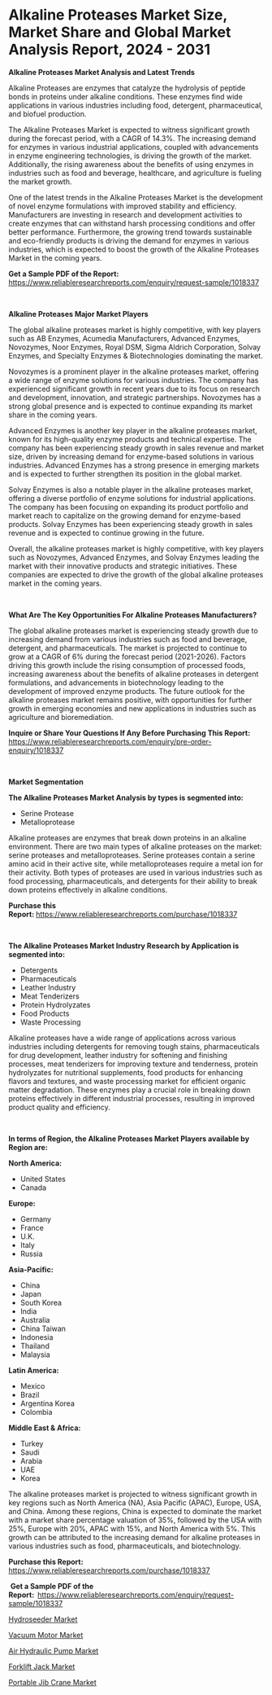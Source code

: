 <p><h1>Alkaline Proteases Market Size, Market Share and Global Market Analysis Report, 2024 - 2031</h1></p><p><strong>Alkaline Proteases Market Analysis and Latest Trends</strong></p>
<p><p>Alkaline Proteases are enzymes that catalyze the hydrolysis of peptide bonds in proteins under alkaline conditions. These enzymes find wide applications in various industries including food, detergent, pharmaceutical, and biofuel production.</p><p>The Alkaline Proteases Market is expected to witness significant growth during the forecast period, with a CAGR of 14.3%. The increasing demand for enzymes in various industrial applications, coupled with advancements in enzyme engineering technologies, is driving the growth of the market. Additionally, the rising awareness about the benefits of using enzymes in industries such as food and beverage, healthcare, and agriculture is fueling the market growth.</p><p>One of the latest trends in the Alkaline Proteases Market is the development of novel enzyme formulations with improved stability and efficiency. Manufacturers are investing in research and development activities to create enzymes that can withstand harsh processing conditions and offer better performance. Furthermore, the growing trend towards sustainable and eco-friendly products is driving the demand for enzymes in various industries, which is expected to boost the growth of the Alkaline Proteases Market in the coming years.</p></p>
<p><strong>Get a Sample PDF of the Report:&nbsp;</strong> <a href="https://www.reliableresearchreports.com/enquiry/request-sample/1018337">https://www.reliableresearchreports.com/enquiry/request-sample/1018337</a></p>
<p>&nbsp;</p>
<p><strong>Alkaline Proteases Major Market Players</strong></p>
<p><p>The global alkaline proteases market is highly competitive, with key players such as AB Enzymes, Acumedia Manufacturers, Advanced Enzymes, Novozymes, Noor Enzymes, Royal DSM, Sigma Aldrich Corporation, Solvay Enzymes, and Specialty Enzymes & Biotechnologies dominating the market.</p><p>Novozymes is a prominent player in the alkaline proteases market, offering a wide range of enzyme solutions for various industries. The company has experienced significant growth in recent years due to its focus on research and development, innovation, and strategic partnerships. Novozymes has a strong global presence and is expected to continue expanding its market share in the coming years.</p><p>Advanced Enzymes is another key player in the alkaline proteases market, known for its high-quality enzyme products and technical expertise. The company has been experiencing steady growth in sales revenue and market size, driven by increasing demand for enzyme-based solutions in various industries. Advanced Enzymes has a strong presence in emerging markets and is expected to further strengthen its position in the global market.</p><p>Solvay Enzymes is also a notable player in the alkaline proteases market, offering a diverse portfolio of enzyme solutions for industrial applications. The company has been focusing on expanding its product portfolio and market reach to capitalize on the growing demand for enzyme-based products. Solvay Enzymes has been experiencing steady growth in sales revenue and is expected to continue growing in the future.</p><p>Overall, the alkaline proteases market is highly competitive, with key players such as Novozymes, Advanced Enzymes, and Solvay Enzymes leading the market with their innovative products and strategic initiatives. These companies are expected to drive the growth of the global alkaline proteases market in the coming years.</p></p>
<p>&nbsp;</p>
<p><strong>What Are The Key Opportunities For Alkaline Proteases Manufacturers?</strong></p>
<p><p>The global alkaline proteases market is experiencing steady growth due to increasing demand from various industries such as food and beverage, detergent, and pharmaceuticals. The market is projected to continue to grow at a CAGR of 6% during the forecast period (2021-2026). Factors driving this growth include the rising consumption of processed foods, increasing awareness about the benefits of alkaline proteases in detergent formulations, and advancements in biotechnology leading to the development of improved enzyme products. The future outlook for the alkaline proteases market remains positive, with opportunities for further growth in emerging economies and new applications in industries such as agriculture and bioremediation.</p></p>
<p><strong>Inquire or Share Your Questions If Any Before Purchasing This Report:</strong> <a href="https://www.reliableresearchreports.com/enquiry/pre-order-enquiry/1018337">https://www.reliableresearchreports.com/enquiry/pre-order-enquiry/1018337</a></p>
<p>&nbsp;</p>
<p><strong>Market Segmentation</strong></p>
<p><strong>The Alkaline Proteases Market Analysis by types is segmented into:</strong></p>
<p><ul><li>Serine Protease</li><li>Metalloprotease</li></ul></p>
<p><p>Alkaline proteases are enzymes that break down proteins in an alkaline environment. There are two main types of alkaline proteases on the market: serine proteases and metalloproteases. Serine proteases contain a serine amino acid in their active site, while metalloproteases require a metal ion for their activity. Both types of proteases are used in various industries such as food processing, pharmaceuticals, and detergents for their ability to break down proteins effectively in alkaline conditions.</p></p>
<p><strong>Purchase this Report:&nbsp;</strong><a href="https://www.reliableresearchreports.com/purchase/1018337">https://www.reliableresearchreports.com/purchase/1018337</a></p>
<p>&nbsp;</p>
<p><strong>The Alkaline Proteases Market Industry Research by Application is segmented into:</strong></p>
<p><ul><li>Detergents</li><li>Pharmaceuticals</li><li>Leather Industry</li><li>Meat Tenderizers</li><li>Protein Hydrolyzates</li><li>Food Products</li><li>Waste Processing</li></ul></p>
<p><p>Alkaline proteases have a wide range of applications across various industries including detergents for removing tough stains, pharmaceuticals for drug development, leather industry for softening and finishing processes, meat tenderizers for improving texture and tenderness, protein hydrolyzates for nutritional supplements, food products for enhancing flavors and textures, and waste processing market for efficient organic matter degradation. These enzymes play a crucial role in breaking down proteins effectively in different industrial processes, resulting in improved product quality and efficiency.</p></p>
<p>&nbsp;</p>
<p><strong>In terms of Region, the Alkaline Proteases Market Players available by Region are:</strong></p>
<p>
    <p> <strong> North America: </strong>
        <ul>
            <li>United States</li>
            <li>Canada</li>
        </ul>
        </p> 
    <p> <strong> Europe: </strong>
        <ul>
            <li>Germany</li>
            <li>France</li>
            <li>U.K.</li>
            <li>Italy</li>
            <li>Russia</li>
        </ul>
        </p> 
    <p> <strong> Asia-Pacific: </strong>
        <ul>
            <li>China</li>
            <li>Japan</li>
            <li>South Korea</li>
            <li>India</li>
            <li>Australia</li>
            <li>China Taiwan</li>
            <li>Indonesia</li>
            <li>Thailand</li>
            <li>Malaysia</li>
        </ul>
        </p> 
    <p> <strong> Latin America: </strong>
        <ul>
            <li>Mexico</li>
            <li>Brazil</li>
            <li>Argentina Korea</li>
            <li>Colombia</li>
        </ul>
        </p> 
    <p> <strong> Middle East & Africa: </strong>
        <ul>
            <li>Turkey</li>
            <li>Saudi</li>
            <li>Arabia</li>
            <li>UAE</li>
            <li>Korea</li>
        </ul>
    </p>
    </p>
<p><p>The alkaline proteases market is projected to witness significant growth in key regions such as North America (NA), Asia Pacific (APAC), Europe, USA, and China. Among these regions, China is expected to dominate the market with a market share percentage valuation of 35%, followed by the USA with 25%, Europe with 20%, APAC with 15%, and North America with 5%. This growth can be attributed to the increasing demand for alkaline proteases in various industries such as food, pharmaceuticals, and biotechnology.</p></p>
<p><strong>Purchase this Report: </strong><a href="https://www.reliableresearchreports.com/purchase/1018337">https://www.reliableresearchreports.com/purchase/1018337</a></p>
<p>&nbsp;<strong>Get a Sample PDF of the Report:&nbsp;&nbsp;</strong><a href="https://www.reliableresearchreports.com/enquiry/request-sample/1018337">https://www.reliableresearchreports.com/enquiry/request-sample/1018337</a></p>
<p><strong></strong></p>
<p><p><a href="https://medium.com/@benjaminchavez7555/hydroseeder-market-trends-and-market-analysis-forecasted-for-period-2024-2031-b153a89303f0">Hydroseeder Market</a></p><p><a href="https://medium.com/@benjaminchavez7555/vacuum-motor-market-research-report-its-history-and-forecast-2024-to-2031-ee4fb68972f0">Vacuum Motor Market</a></p><p><a href="https://medium.com/p/aa5da94dbedd/edit">Air Hydraulic Pump Market</a></p><p><a href="https://medium.com/@benjaminchavez7555/forklift-jack-market-insights-into-market-cagr-market-trends-and-growth-strategies-e398909d9e80">Forklift Jack Market</a></p><p><a href="https://medium.com/@benjaminchavez7555/portable-jib-crane-market-size-cagr-trends-2024-2030-f8ef7c640c1a">Portable Jib Crane Market</a></p></p>